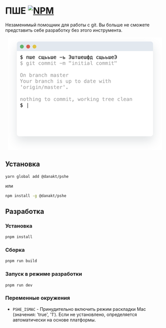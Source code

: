 [npm-badge]: https://img.shields.io/npm/v/@danakt/pshe.svg
[npm-link]: https://npmjs.com/package/@danakt/pshe

# ПШЕ [![NPM][npm-badge]][npm-link]
Незаменимый помощник для работы с git. Вы больше не сможете представить себе разработку без этого инструмента.

<div align="center">
  <img src ="./screenshot.png" alt="Screenshot" width="489"/>
</div>

## Установка

```
yarn global add @danakt/pshe
```

или

```sh
npm install -g @danakt/pshe
```

## Разработка

### Установка

```sh
pnpm install
```

### Сборка

```sh
pnpm run build
```

### Запуск в режиме разработки

```sh
pnpm run dev
```

### Переменные окружения

- `PSHE_ISMAC` - Принудительно включить режим раскладки Mac (значения: 'true', '1'). Если не установлено, определяется автоматически на основе платформы.
